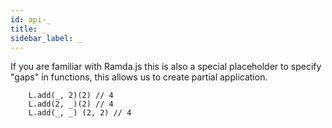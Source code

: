 ```yaml
---
id: api-_
title: _
sidebar_label: _
---
```


If you are familiar with Ramda.js this is also a special placeholder to specify "gaps" in functions, this allows us to create partial application.

```
    L.add(_, 2)(2) // 4
    L.add(2, _)(2) // 4
    L.add(_, _) (2, 2) // 4

```
